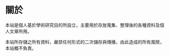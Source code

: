 <div class="heti">
  <h1>關於</h1>
  <p>本站是個人基於學術研究目的所設立，主要用於存放蒐集、整理後的各種資料及個人文章所用。</p>
  <p>本站所存儲之所有資料，嚴禁任何形式的二次儲存與傳播，由此造成的所有風險，本站概不負責。</p>
</div>
